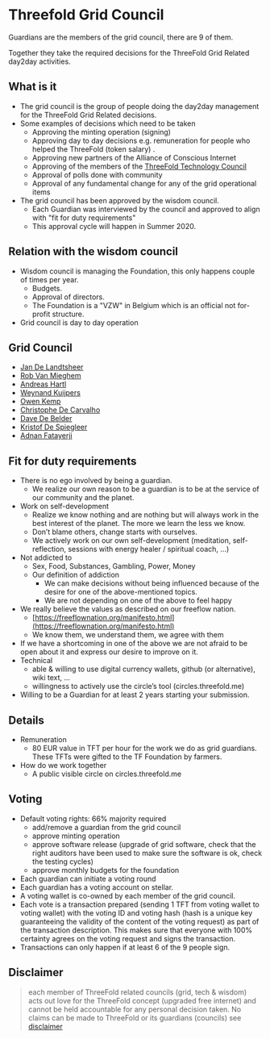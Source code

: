 # Threefold Grid Council

Guardians are the members of the grid council, there are 9 of them.

Together they take the required decisions for the ThreeFold Grid Related day2day activities.

## What is it

* The grid council is the group of people doing the day2day management for the ThreeFold Grid Related decisions.
* Some examples of decisions which need to be taken
    * Approving the minting operation (signing)
    * Approving day to day decisions e.g. remuneration for people who helped the ThreeFold (token salary) .
    * Approving new partners of the Alliance of Conscious Internet
    * Approving of the members of the [ThreeFold Technology Council](technology_council.md)
    * Approval of polls done with community
    * Approval of any fundamental change for any of the grid operational items
* The grid council has been approved by the wisdom council.
    * Each Guardian was interviewed by the council and approved to align with 
"fit for duty requirements"
    * This approval cycle will happen in Summer 2020.

## Relation with the wisdom council

* Wisdom council is managing the Foundation, this only happens couple of times per year.
    * Budgets.
    * Approval of directors.
    * The Foundation is a "VZW" in Belgium which is an official not for-profit structure.
* Grid council is day to day operation

## Grid Council 

* [Jan De Landtsheer](jan_de_landtsheer.md)
* [Rob Van Mieghem](rob_van_mieghem.md)
* [Andreas Hartl](andreas_hartl.md)
* [Weynand Kuijpers](weynand.md)
* [Owen Kemp](owen_kemp.md)
* [Christophe De Carvalho](christophe_dcmp.md)
* [Dave De Belder](dave_debelder.md)
* [Kristof De Spiegleer](kristof.md)
* [Adnan Fatayerji](adnan_fatayerji.md)

## Fit for duty requirements

* There is no ego involved by being a guardian.
    * We realize our own reason to be a guardian is to be at the service of our community and the planet.
* Work on self-development
    * Realize we know nothing and are nothing but will always work in the best interest of the planet. The more we learn the less we know. 
    * Don’t blame others, change starts with ourselves.
    * We actively work on our own self-development (meditation, self-reflection, sessions with energy healer / spiritual coach, …)
* Not addicted to 
    * Sex, Food, Substances, Gambling, Power, Money
    * Our definition of addiction
        * We can make decisions without being influenced because of the desire for one of the above-mentioned topics.
        * We are not depending on one of the above to feel happy
* We really believe the values as described on our freeflow nation.
    * [https://freeflownation.org/manifesto.html](https://freeflownation.org/manifesto.html)
    * We know them, we understand them, we agree with them
* If we have a shortcoming in one of the above we are not afraid to be open about it and express our desire to improve on it.
* Technical
    * able & willing to use digital currency wallets, github (or alternative), wiki text, …
    * willingness to actively use the circle’s tool (circles.threefold.me)
* Willing to be a Guardian for at least 2 years starting your submission.

## Details

* Remuneration
    * 80 EUR value in TFT per hour for the work we do as grid guardians. These TFTs were gifted to the TF Foundation by farmers.
* How do we work together
    * A public visible circle on circles.threefold.me

## Voting

* Default voting rights: 66% majority required
    * add/remove a guardian from the grid council
    * approve minting operation
    * approve software release (upgrade of grid software, check that the right auditors have been used to make sure the software is ok, check the testing cycles)
    * approve monthly budgets for the foundation
* Each guardian can initiate a voting round
* Each guardian has a voting account on stellar.
* A voting wallet is co-owned by each member of the grid council.
* Each vote is a transaction prepared (sending 1 TFT from voting wallet to voting wallet) with the voting ID and voting hash (hash is a unique key guaranteeing the validity of the content of the voting request) as part of the transaction description. This makes sure that everyone with 100% certainty agrees on the voting request and signs the transaction.
* Transactions can only happen if at least 6 of the 9 people sign.

## Disclaimer

> each member of ThreeFold related councils (grid, tech & wisdom) acts out love for the ThreeFold concept (upgraded free internet) and cannot be held accountable for any personal decision taken. No claims can be made to ThreeFold or its guardians (councils) see [disclaimer](disclaimer)
